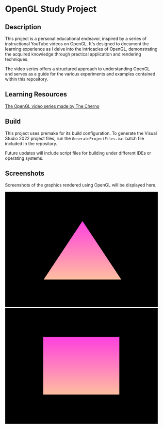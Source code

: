 # OpenGL Study Project

## Description

This project is a personal educational endeavor, inspired by a series of instructional YouTube videos on OpenGL. It's designed to document the learning experience as I delve into the intricacies of OpenGL, demonstrating the acquired knowledge through practical application and rendering techniques.

The video series offers a structured approach to understanding OpenGL and serves as a guide for the various experiments and examples contained within this repository.

## Learning Resources

[The OpenGL video series made by The Cherno](https://youtu.be/W3gAzLwfIP0?si=prz5AUEP3mS8u6Ty)


## Build

This project uses premake for its build configuration. To generate the Visual Studio 2022 project files, run the `GenerateProjectFiles.bat` batch file included in the repository.

Future updates will include script files for building under different IDEs or operating systems.

## Screenshots

Screenshots of the graphics rendered using OpenGL will be displayed here.

![Alt text](Screenshots/triangle.png "A stunning triangle rendered with OpenGL")
![Alt text](Screenshots/square.jpg "And a stunning square rendered with OpenGL")
